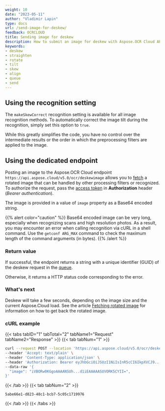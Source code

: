 ```yaml
---
weight: 10
date: "2023-05-11"
author: "Vladimir Lapin"
type: docs
url: /send-image-for-deskew/
feedback: OCRCLOUD
title: Sending image for deskew
description: How to submit an image for deskew with Aspose.OCR Cloud API.
keywords:
- deskew
- straighten
- rotate
- tilt
- skew
- align
- queue
- send
---
```


## Using the recognition setting

The `makeSkewCorrect` recognition setting is available for all image recognition methods. To automatically correct the image tilt during the recognition, simply set this option to `true`.

While this greatly simplifies the code, you have no control over the intermediate results or the order in which the preprocessing filters are applied to the image.

## Using the dedicated endpoint

Posting an image to the Aspose.OCR Cloud endpoint `https://api.aspose.cloud/v5.0/ocr/deskewimage` allows you to [fetch](/ocr/fetch-deskew-result/) a rotated image that can be handled by other processing filters or recognized. To authorize the request, pass the [access token](/ocr/authorization/) in **Authorization** header (_Bearer authentication_).

The image is provided in a value of `image` property as a Base64 encoded string.

{{% alert color="caution" %}}
Base64 encoded image can be very long, especially when recognizing scans and high resolution photos. As a result, you may encounter an error when calling recognition via cURL in a shell command. Use the `getconf ARG_MAX` command to check the maximum length of the command arguments (in bytes).
{{% /alert %}}

### Return value

If successful, the endpoint returns a string with a unique identifier (GUID) of the deskew request in the [queue](/ocr/recognition-workflow/).

Otherwise, it returns a HTTP status code corresponding to the error.

### What's next

Deskew will take a few seconds, depending on the image size and the current Aspose.Cloud load. See the article [Fetching rotated image](/ocr/fetch-deskew-result/) for information on how to get back the rotated image.

### cURL example

{{< tabs tabID="1" tabTotal="2" tabName1="Request" tabName2="Response" >}}
{{< tab tabNum="1" >}}
```bash
curl --request POST --location 'https://api.aspose.cloud/v5.0/ocr/deskewimage' \
--header 'Accept: text/plain' \
--header 'Content-Type: application/json' \
--header 'Authorization: Bearer eyJhbGciOiJSUzI1NiIsInR5cCI6IkpXVCJ9...HaRYOxBcCRCPLnrFCVXpw7UA' \
--data-raw '{
  "image": "iVBORw0KGgoAAAANSUh...d1iEAAAAASUVORK5CYII=",
}'
```
{{< /tab >}}
{{< tab tabNum="2" >}}
```
5abe66e1-d823-48c1-bcb7-5c05c1719976
```
{{< /tab >}}
{{< /tabs >}}
